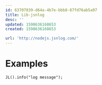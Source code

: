 ```yaml
---
id: 63707039-d64a-4b7e-bbb8-87fd76ab5a97
title: Lib-jsnlog
desc: ''
updated: 1598636168653
created: 1598636168653

url: 'http://nodejs.jsnlog.com/'
---
```


# Examples
```
JL().info("log message");

```
